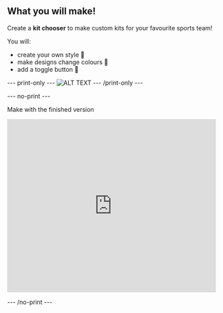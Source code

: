 ## What you will make!

Create a **kit chooser** to make custom kits for your favourite sports team!

You will:
- create your own style 👕 
- make designs change colours 🎨
- add a toggle button 🔘 



--- print-only ---
![ALT TEXT](images/IMAGE.png)
--- /print-only ---

--- no-print ---
 
Make with the finished version 
<div class="scratch-preview">
 <iframe allowtransparency="true" width="485" height="402" src="https://scratch.mit.edu/projects/1184134438/embed?autostart=false" frameborder="0"></iframe>
</div>

--- /no-print ---

